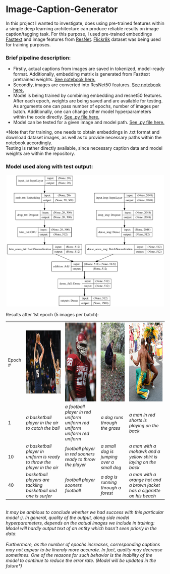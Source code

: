 # Image-Caption-Generator
In this project I wanted to investigate, does using pre-trained features within a simple deep learning architecture can produce reliable results on image caption/tagging task. For this purpose, I used pre-trained embeddings [Fasttext](https://fasttext.cc/) and image features from [ResNet](https://keras.io/api/applications/resnet/). [Flickr8k](https://www.kaggle.com/shadabhussain/flickr8k?select=Flickr_Data) dataset was being used for training purposes.


### Brief pipeline description:
* Firstly, actual captions from images are saved in tokenized, model-ready format. Additionally, embedding matrix is generated from Fasttext pretrained weights. [See notebook here.](https://github.com/RadomirPopovicFON/Image-Caption-Generator/blob/master/caption_extraction.ipynb) 
* Secondly, images are converted into ResNet50 features. [See notebook here.](https://github.com/RadomirPopovicFON/Image-Caption-Generator/blob/master/image_extraction.ipynb)
* Model is being trained by combining embedding and resnet50 features. After each epoch, weights are being saved and are available for testing. As arguments one can pass number of epochs, number of images per batch. Additionally, one can change other model hyperparameters within the code directly. [See .py file here.](https://github.com/RadomirPopovicFON/Image-Caption-Generator/blob/master/train.py)
* Model can be tested for a given image and model path. [See .py file here.](https://github.com/RadomirPopovicFON/Image-Caption-Generator/blob/master/test.py)<br/>

*Note that for training, one needs to obtain embeddings in .txt format and download dataset images, as well as to provide necessary paths within the notebook accordingly. <br/>
Testing is rather directly available, since necessary caption data and model weights are within the repository. 

### Model used along with test output:
<p align="center">
  <img src="https://github.com/RadomirPopovicFON/Image-Caption-Generator/blob/master/images/model.png" width="500">
</p>

Results after 1st epoch (5 images per batch):

<table>
  <tr>
    <td>Epoch #</td>
    <td><img src="https://github.com/RadomirPopovicFON/Image-Caption-Generator/blob/master/images/test-1.jpg" width=250 height=200></td>
    <td><img src="https://github.com/RadomirPopovicFON/Image-Caption-Generator/blob/master/images/test-2.jpg" width=150 height=250></td>
    <td><img src="https://github.com/RadomirPopovicFON/Image-Caption-Generator/blob/master/images/test-3.jpg" width=150 height=250></td>
    <td><img src="https://github.com/RadomirPopovicFON/Image-Caption-Generator/blob/master/images/test-4.jpg" width=150 height=250></td>
  </tr>
  <tr>
    <td>1</td>
    <td><i>a basketball player in the air to catch the ball</i></td>
    <td><i>a football player in red uniform uniform red uniform uniform red uniform</i></td>
    <td><i>a dog runs through the grass</i></td>
    <td><i>a man in red shorts is playing on the back</i></td>
  </tr>
  <tr>
    <td>10</td>
    <td><i>a basketball player in uniform is ready to throw the player in the air</i></td>
    <td><i>football player in red sooners ready to throw the player</i></td>
    <td><i>a small dog is jumping over a small dog</i></td>
    <td><i>a man with a mohawk and a yellow shirt is laying on the back</i></td>
  </tr>
  <tr>
    <td>40</td>
    <td><i>basketball players are tackling basketball and one is surfer</i></td>
    <td><i>football player sooners football</i></td>
    <td><i>a dog is running through a forest</i></td>
    <td><i>a man with a orange hat and a brown jacket has a cigarette on his beach</i></td>
  </tr>
 </table>
<br/>
<i>It may be ambious to conclude whether we had success with this particular model :). In general, quality of the output, along side model hyperparameters, depends on the actual images we include in training: Model will hardly output text of an entity which hasn't seen priorly in the data. </i><br/><br/><i>Furthermore, as the number of epochs increases, corresponding captions may not appear to be lineraly more accurate. In fact, quality may decrease sometimes. One of the reasons for such behavior is the inability of the model to continue to reduce the error rate. (Model will be updated in the future*)</i>
